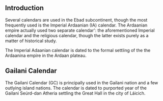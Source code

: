 ## Introduction

Several calendars are used in the Ebad subcontinent, though the most
frequently used is the Imperial Ardaanian (IA) calendar. The
Ardaanian empire actually used two separate calendar': the
aforementioned Imperial calendar and the religious calendar, though
the latter exists purely as a matter of historical study.

The Imperial Adaanian calendar is dated to the formal settling of the
the Ardaanina empire in the Ardaan plateau.

## Gailani Calendar

The Gailani Calendar (GC) is principally used in the Gailani nation 
and a few outlying island nations. The calendar is dated to purported
year of the Gailani Seúrd-dan Atheria settling the Great Hall in the 
city of Láicich.
